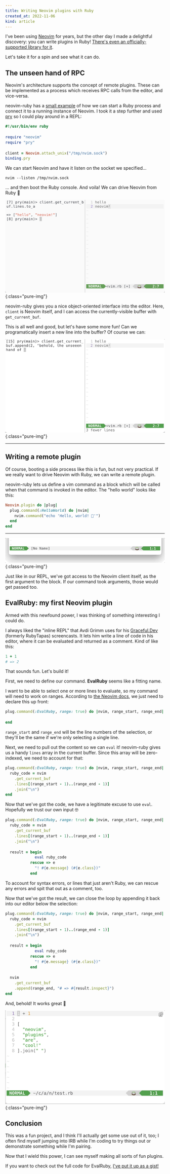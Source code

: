 ```yaml
---
title: Writing Neovim plugins with Ruby
created_at: 2022-11-06
kind: article
---
```


I've been using [Neovim](https://neovim.io/) for years, but the other day I made a delightful discovery: you can write plugins in Ruby! [There's even an officially-supported library for it](https://github.com/neovim/neovim-ruby).

Let's take it for a spin and see what it can do.

## The unseen hand of RPC
Neovim's architecture supports the concept of remote plugins. These can be implemented as a process which receives RPC calls from the editor, and vice-versa. 

neovim-ruby has a [small example](https://github.com/neovim/neovim-ruby#usage) of how we can start a Ruby process and connect it to a running instance of Neovim. I took it a step further and used [pry](https://github.com/pry/pry) so I could play around in a REPL:

~~~ruby
#!/usr/bin/env ruby

require "neovim"
require "pry"

client = Neovim.attach_unix("/tmp/nvim.sock")
binding.pry
~~~

We can start Neovim and have it listen on the socket we specified...

~~~
nvim --listen /tmp/nvim.sock
~~~

... and then boot the Ruby console. And voila! We can drive Neovim from Ruby 🤩

![](/images/neovim-in-ruby.png){:class="pure-img"}

neovim-ruby gives you a nice object-oriented interface into the editor. Here, `client` is Neovim itself, and I can access the currently-visible buffer with `get_current_buf`.

This is all well and good, but let's have some more fun! Can we programatically insert a new line into the buffer? Of course we can:

![](/images/the-unseen-hand-of-rpc.gif){:class="pure-img"}

---

## Writing a remote plugin
Of course, booting a side process like this is fun, but not very practical. If we really want to drive Neovim with Ruby, we can write a remote plugin.

neovim-ruby lets us define a vim command as a block which will be called when that command is invoked in the editor. The "hello world" looks like this:

~~~ruby
Neovim.plugin do |plug|
  plug.command(:HelloWorld) do |nvim|
    nvim.command("echo 'Hello, world! 👋'")
  end
end
~~~

---

![](/images/neovim-hello-world.gif){:class="pure-img"}

Just like in our REPL, we've got access to the Neovim client itself, as the first argument to the block. If our command took arguments, those would get passed too.

## EvalRuby: my first Neovim plugin
Armed with this newfound power, I was thinking of something interesting I could do.

I always liked the "inline REPL" that Avdi Grimm uses for his [Graceful.Dev](https://graceful.dev/) (formerly RubyTapas) screencasts. It lets him write a line of code in his editor, where it can be evaluated and returned as a comment. Kind of like this:

~~~ruby
1 + 1
# => 2
~~~

That sounds fun. Let's build it!

First, we need to define our command. **EvalRuby** seems like a fitting name.

I want to be able to select one or more lines to evaluate, so my command will need to work on ranges. According to [the Neovim docs](https://neovim.io/doc/user/map.html#E177), we just need to declare this up front:

~~~ruby
plug.command(:EvalRuby, range: true) do |nvim, range_start, range_end|

end
~~~

`range_start` and `range_end` will be the line numbers of the selection, or they'll
be the same if we're only selecting a single line.

Next, we need to pull out the content so we can `eval` it! neovim-ruby gives us a handy `lines` array in the current buffer. Since this array will be zero-indexed, we need to account for that:

~~~ruby
plug.command(:EvalRuby, range: true) do |nvim, range_start, range_end|
  ruby_code = nvim
    .get_current_buf
    .lines[(range_start - 1)..(range_end - 1)]
    .join("\n")
end
~~~

Now that we've got the code, we have a legitimate excuse to use `eval`. Hopefully we trust our own input 🤓

~~~ruby
plug.command(:EvalRuby, range: true) do |nvim, range_start, range_end|
  ruby_code = nvim
    .get_current_buf
    .lines[(range_start - 1)..(range_end - 1)]
    .join("\n")

  result = begin
             eval ruby_code
           rescue => e
             "! #{e.message} (#{e.class})"
           end
~~~

To account for syntax errors, or lines that just aren't Ruby, we can rescue any
errors and spit that out as a comment, too.

Now that we've got the result, we can close the loop by appending it back
into our editor below the selection:

~~~ruby
plug.command(:EvalRuby, range: true) do |nvim, range_start, range_end|
  ruby_code = nvim
    .get_current_buf
    .lines[(range_start - 1)..(range_end - 1)]
    .join("\n")

  result = begin
             eval ruby_code
           rescue => e
             "! #{e.message} (#{e.class})"
           end

  nvim
    .get_current_buf
    .append(range_end, "# => #{result.inspect}")
end
~~~

And, behold! It works great 🎉

![](/images/neovim-evalruby.gif){:class="pure-img"}


## Conclusion
This was a fun project, and I think I'll actually get some use out of it, too; I often find myself jumping into IRB while I'm coding to try things out or demonstrate something while I'm pairing.

Now that I wield this power, I can see myself making all sorts of fun plugins.

If you want to check out the full code for EvalRuby, [I've put it up as a gist!](https://gist.github.com/mctaylorpants/04a9353583681f48d90d4ac9f58d3485)


